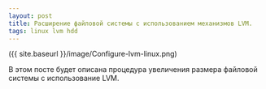 ```yaml
---
layout: post
title: Расширение файловой системы с использованием механизмов LVM.
tags: linux lvm hdd
---
```



({{ site.baseurl }}/image/Configure-lvm-linux.png)

В этом посте будет описана процедура увеличения размера файловой системы с использование LVM.


